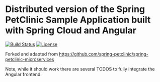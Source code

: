 # Distributed version of the Spring PetClinic Sample Application built with Spring Cloud and Angular 

[![Build Status](https://travis-ci.com/pinzger/spring-petclinic-microservices.svg?branch=master)](https://travis-ci.org/pinzger/spring-petclinic-microservices/) [![License](https://img.shields.io/badge/License-Apache%202.0-blue.svg)](https://opensource.org/licenses/Apache-2.0)

Forked and adapted from https://github.com/spring-petclinic/spring-petclinic-microservices 

Note, while it should work there are several TODOS to fully integrate the Angular frontend.
